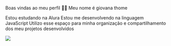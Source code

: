 Boas vindas ao meu perfil 💙💙
Meu nome é giovana thome

Estou estudando na Alura
Estou me desenvolvendo na linguagem JavaScript
Utilizo esse espaço para minha organização e compartilhamento dos meu projetos desenvolvidos


![](https://media1.tenor.com/m/VKtUy6VLhXIAAAAC/ni%C3%B1a-asco.gif)

